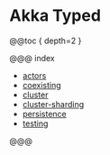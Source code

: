 # Akka Typed

@@toc { depth=2 }

@@@ index

* [actors](actors-typed.md)
* [coexisting](coexisting.md)
* [cluster](cluster-typed.md)
* [cluster-sharding](cluster-sharding-typed.md)
* [persistence](persistence-typed.md)
* [testing](testing-typed.md)

@@@